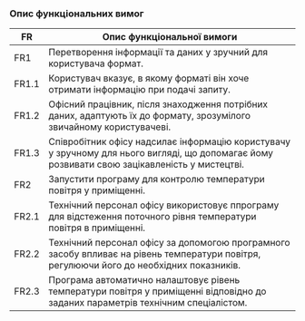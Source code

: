 ### Опис функціональних вимог
|   	FR   	|       	Опис функціональної вимоги     	|
|---------------------------------|------------------------|
|           	FR1  	          |   Перетворення інформації та даних у зручний для користувача формат.|
|          	FR1.1           	|   Користувач вказує, в якому форматі він хоче отримати інформацію при подачі запиту.   |
|          	FR1.2           	|   Офісний працівник, після знаходження потрібних даних, адаптують їх до формату, зрозумілого звичайному користувачеві.   |
|          	FR1.3           	|   Співробітник офісу надсилає інформацію користувачу у зручному для нього вигляді, що допомагає йому розвивати свою зацікавленість у мистецтві.   |
|           	FR2            	|   Запустити програму для контролю температури повітря у приміщенні.   |
|          	FR2.1           	|   Технічний персонал офісу використовує ппрограму для відстеження поточного рівня температури повітря в приміщенні. |
|          	FR2.2           	|   Технічний персонал офісу за допомогою програмного засобу впливає на рівень температури повітря, регулюючи його до необхідних показників.  |
|          	FR2.3           	|   Програма автоматично налаштовує рівень температури повітря у приміщенні відповідно до заданих параметрів технічним спеціалістом. |
